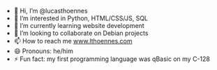 - 👋 Hi, I’m @lucasthoennes
- 👀 I’m interested in Python, HTML/CSS/JS, SQL
- 🌱 I’m currently learning website development
- 💞️ I’m looking to collaborate on Debian projects
- 📫 How to reach me www.lthoennes.com
- 😄 Pronouns: he/him
- ⚡ Fun fact: my first programming language was qBasic on my C-128

<!---
lucasthoennes/lucasthoennes is a ✨ special ✨ repository because its `README.md` (this file) appears on your GitHub profile.
You can click the Preview link to take a look at your changes.
--->
